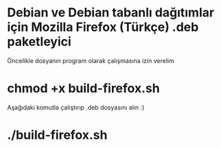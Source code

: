# Debian ve Debian tabanlı dağıtımlar için Mozilla Firefox (Türkçe) .deb paketleyici 

Öncelikle dosyanın program olarak çalışmasına izin verelim
# chmod +x build-firefox.sh 

Aşağıdaki komutla çalıştırıp .deb dosyasını alın :)
# ./build-firefox.sh
